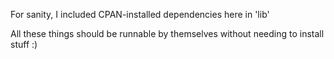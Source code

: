 For sanity, I included CPAN-installed dependencies here in 'lib'

All these things should be runnable by themselves without needing to install stuff :)
